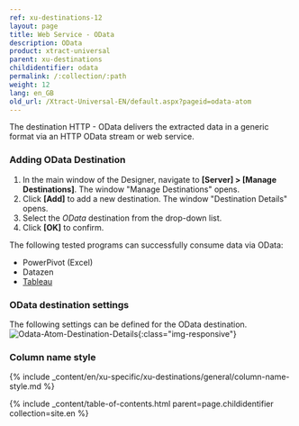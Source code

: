```yaml
---
ref: xu-destinations-12
layout: page
title: Web Service - OData
description: OData
product: xtract-universal
parent: xu-destinations
childidentifier: odata
permalink: /:collection/:path
weight: 12
lang: en_GB
old_url: /Xtract-Universal-EN/default.aspx?pageid=odata-atom
---
```


The destination HTTP - OData delivers the extracted data in a generic format via an HTTP OData stream or web service. 
### Adding OData Destination
1. In the main window of the Designer, navigate to **[Server] > [Manage Destinations]**. The window "Manage Destinations" opens.
2. Click **[Add]** to add a new destination. The window "Destination Details" opens.
3. Select the *OData* destination from the drop-down list.
4. Click **[OK]** to confirm.

The following tested programs can successfully consume data via OData: <br>
- PowerPivot (Excel)
- Datazen
- [Tableau](./tableau)
  
### OData destination settings
The following settings can be defined for the OData destination. 
![Odata-Atom-Destination-Details](/img/content/Odata-Atom-Destination-Details.png){:class="img-responsive"}
### Column name style
{% include _content/en/xu-specific/xu-destinations/general/column-name-style.md %}

{% include _content/table-of-contents.html parent=page.childidentifier collection=site.en %}
